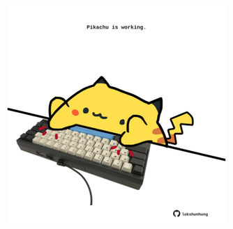 <!-- built at 11/03/2023, 20:00:54 UTC -->
<p align="center">
  <img width="500" height="500" src="./ReadmeImage.svg">
</p>
